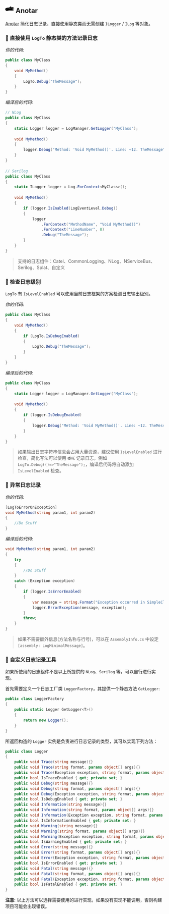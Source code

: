 ## <img src="./images/Anotar.png" height="28px"> Anotar

[Anotar](https://github.com/Fody/Anotar) 简化日志记录，直接使用静态类而无需创建 `ILogger` / `ILog` 等对象。

### 💖 直接使用 `LogTo` 静态类的方法记录日志

*你的代码:*

```cs
public class MyClass
{
    void MyMethod()
    {
        LogTo.Debug("TheMessage");
    }
}
```

*编译后的代码:*

```cs
// NLog
public class MyClass
{
    static Logger logger = LogManager.GetLogger("MyClass");

    void MyMethod()
    {
        logger.Debug("Method: 'Void MyMethod()'. Line: ~12. TheMessage");
    }
}

// Serilog
public class MyClass
{
    static ILogger logger = Log.ForContext<MyClass>();

    void MyMethod()
    {
        if (logger.IsEnabled(LogEventLevel.Debug))
        {
            logger
                .ForContext("MethodName", "Void MyMethod()")
                .ForContext("LineNumber", 8)
                .Debug("TheMessage");
        }
    }
}
```

> 支持的日志组件：Catel、CommonLogging、NLog、NServiceBus、Serilog、Splat、自定义

### 💖 检查日志级别

`LogTo` 有 `IsLevelEnabled` 可以使用当前日志框架的方案检测日志输出级别。

*你的代码:*

```cs
public class MyClass
{
    void MyMethod()
    { 
        if (LogTo.IsDebugEnabled)
        {
            LogTo.Debug("TheMessage");
        }
    }
}
```

*编译后的代码:*

```cs
public class MyClass
{
    static Logger logger = LogManager.GetLogger("MyClass");

    void MyMethod()
    {
        if (logger.IsDebugEnabled)
        {
            logger.Debug("Method: 'Void MyMethod()'. Line: ~12. TheMessage");
        }
    }
}
```

> 如果输出日志字符串信息会占用大量资源，建议使用 `IsLevelEnabled` 进行检查，简化写法可以使用 `委托` 记录日志，例如 `LogTo.Debug(()=>"TheMessage");`，编译后代码将自动添加 `IsLevelEnabled` 检查。

### 💖 异常日志记录

*你的代码:*

```cs
[LogToErrorOnException]
void MyMethod(string param1, int param2)
{
    //Do Stuff
}
```

*编译后的代码:*

```cs
void MyMethod(string param1, int param2)
{
    try
    {
        //Do Stuff
    }
    catch (Exception exception)
    {
        if (logger.IsErrorEnabled)
        {
            var message = string.Format("Exception occurred in SimpleClass.MyMethod. param1 '{0}', param2 '{1}'", param1, param2);
            logger.ErrorException(message, exception);
        }
        throw;
    }
}
```

> 如果不需要额外信息(方法名称与行号)，可以在 `AssemblyInfo.cs` 中设定 `[assembly: LogMinimalMessage]`。


### 💖 自定义日志记录工具

如果所使用的日志组件不是以上所提供的 `NLog`、`Serilog` 等，可以自行进行实现。

首先需要定义一个日志工厂类 `LoggerFactory`，其提供一个静态方法 `GetLogger`:

```cs
public class LoggerFactory
{
    public static Logger GetLogger<T>()
    {
        return new Logger();
    }
}
```

所返回构造的 `Logger` 实例是负责进行日志记录的类型，其可以实现下列方法：

```cs
public class Logger
{
    public void Trace(string message){}
    public void Trace(string format, params object[] args){}
    public void Trace(Exception exception, string format, params object[] args){}
    public bool IsTraceEnabled { get; private set; }
    public void Debug(string message){}
    public void Debug(string format, params object[] args){}
    public void Debug(Exception exception, string format, params object[] args){}
    public bool IsDebugEnabled { get; private set; }
    public void Information(string message){}
    public void Information(string format, params object[] args){}
    public void Information(Exception exception, string format, params object[] args){}
    public bool IsInformationEnabled { get; private set; }
    public void Warning(string message){}
    public void Warning(string format, params object[] args){}
    public void Warning(Exception exception, string format, params object[] args){}
    public bool IsWarningEnabled { get; private set; }
    public void Error(string message){}
    public void Error(string format, params object[] args){}
    public void Error(Exception exception, string format, params object[] args){}
    public bool IsErrorEnabled { get; private set; }
    public void Fatal(string message){}
    public void Fatal(string format, params object[] args){}
    public void Fatal(Exception exception, string format, params object[] args){}
    public bool IsFatalEnabled { get; private set; }
}
```

**注意:** 以上方法可以选择需要使用的进行实现，如果没有实现不能调用，否则构建项目可能会出现错误。